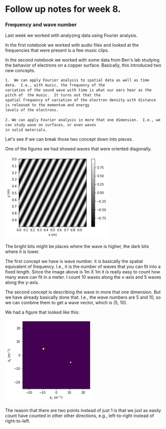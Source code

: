# Follow up notes for week 8.

### Frequency and wave number

Last week we worked with analyzing data using Fourier analysis.

In the first notebook we worked with audio files and looked at the frequencies that were
present is a few music clips.

In the second notebook we worked with some  data from Ben's lab studying the behavior of
electrons on a copper surface.  Basically, this introduced two new concepts.

	1.  We can apply Fourier analysis to spatial data as well as time data.  I.e., with music, the frequency of the
	variation of the sound wave with time is what our ears hear as the pitch of  the music.  It turns out that the
	spatial frequency of variation of the electron density with distance is released to the momentum and energy
	levels of the electrons.

	2. We can apply Fourier analysis in more that one dimension.  I.e., we can study wave on surfaces, or even waves
	in solid materials.

Let's see if we can break those two concept down into pieces.

One of the figures we had showed waves that were oriented diagonally.

![Waves](diagonal_waves.png)

The bright bits might be places where the wave is higher, the dark bits where it is lower.

The first concept we have is wave number.  it is basically the spatial equivalent of frequency.  I.e., it is the number
of waves that you can fit into a fixed length.   Since the image above is 1m X 1m it is really easy to count how many
wave can fit in a meter.  I count 10 waves along the x-axis and 5 waves along the y-axis.

The second concept is describing the wave in more that one dimension.  But we have already basically done that.
I.e., the wave numbers are 5 and 10, so we can combine them to get a wave vector, which is (5, 10).

We had a figure that looked like this:

![Wave vectors](diagonal_wave_vector.png)

The reason that there are two points instead of just 1 is that we just as easily count have counted in other other directions,
e.g., left-to-right instead of right-to-left.




